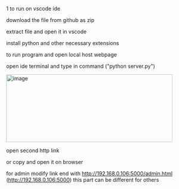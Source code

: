 1 to run on vscode ide 

download the file from github as zip 

extract file and open it in vscode 

install python and other necessary extensions

to run program and open local host webpage 

open ide terminal and type in command ("python server.py")

 <img width="447" height="182" alt="image" src="https://github.com/user-attachments/assets/59e2a5df-a0a9-4944-afc0-72d6734d5a43" />

open second http link

or copy and open it on browser 

for admin modify link end with http://192.168.0.106:5000/admin.html (http://192.168.0.106:5000) this part can be different for others

